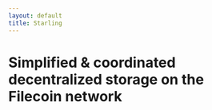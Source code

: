```yaml
---
layout: default
title: Starling
---
```


# Simplified & coordinated decentralized storage on the Filecoin network


